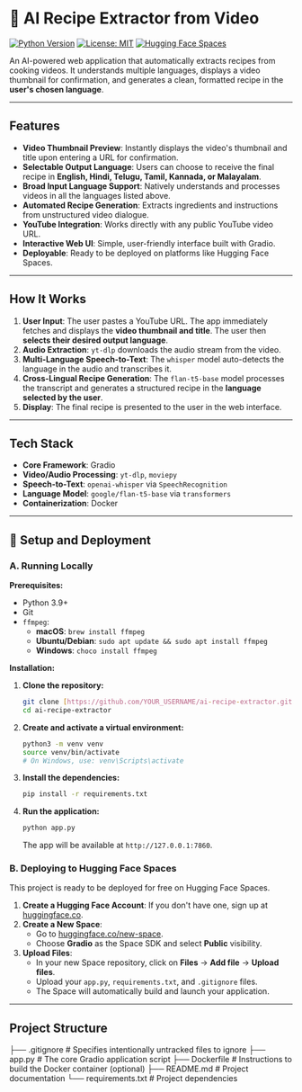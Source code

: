 # 🍳 AI Recipe Extractor from Video

[![Python Version](https://img.shields.io/badge/Python-3.9+-blue.svg)](https://www.python.org/downloads/)
[![License: MIT](https://img.shields.io/badge/License-MIT-yellow.svg)](https://opensource.org/licenses/MIT)
[![Hugging Face Spaces](https://img.shields.io/badge/%F0%9F%A4%97%20Hugging%20Face-Spaces-blue)](https://huggingface.co/spaces)

An AI-powered web application that automatically extracts recipes from cooking videos. It understands multiple languages, displays a video thumbnail for confirmation, and generates a clean, formatted recipe in the **user's chosen language**.


---

## Features

-   **Video Thumbnail Preview**: Instantly displays the video's thumbnail and title upon entering a URL for confirmation.
-   **Selectable Output Language**: Users can choose to receive the final recipe in **English, Hindi, Telugu, Tamil, Kannada, or Malayalam**.
-   **Broad Input Language Support**: Natively understands and processes videos in all the languages listed above.
-   **Automated Recipe Generation**: Extracts ingredients and instructions from unstructured video dialogue.
-   **YouTube Integration**: Works directly with any public YouTube video URL.
-   **Interactive Web UI**: Simple, user-friendly interface built with Gradio.
-   **Deployable**: Ready to be deployed on platforms like Hugging Face Spaces.

---

## How It Works

1.  **User Input**: The user pastes a YouTube URL. The app immediately fetches and displays the **video thumbnail and title**. The user then **selects their desired output language**.
2.  **Audio Extraction**: `yt-dlp` downloads the audio stream from the video.
3.  **Multi-Language Speech-to-Text**: The `whisper` model auto-detects the language in the audio and transcribes it.
4.  **Cross-Lingual Recipe Generation**: The `flan-t5-base` model processes the transcript and generates a structured recipe in the **language selected by the user**.
5.  **Display**: The final recipe is presented to the user in the web interface.

---

## Tech Stack

-   **Core Framework**: Gradio
-   **Video/Audio Processing**: `yt-dlp`, `moviepy`
-   **Speech-to-Text**: `openai-whisper` via `SpeechRecognition`
-   **Language Model**: `google/flan-t5-base` via `transformers`
-   **Containerization**: Docker

---

## 🚀 Setup and Deployment

### A. Running Locally

**Prerequisites:**
* Python 3.9+
* Git
* `ffmpeg`:
    * **macOS**: `brew install ffmpeg`
    * **Ubuntu/Debian**: `sudo apt update && sudo apt install ffmpeg`
    * **Windows**: `choco install ffmpeg`

**Installation:**

1.  **Clone the repository:**
    ```bash
    git clone [https://github.com/YOUR_USERNAME/ai-recipe-extractor.git](https://github.com/YOUR_USERNAME/ai-recipe-extractor.git)
    cd ai-recipe-extractor
    ```

2.  **Create and activate a virtual environment:**
    ```bash
    python3 -m venv venv
    source venv/bin/activate
    # On Windows, use: venv\Scripts\activate
    ```

3.  **Install the dependencies:**
    ```bash
    pip install -r requirements.txt
    ```

4.  **Run the application:**
    ```bash
    python app.py
    ```
    The app will be available at `http://127.0.0.1:7860`.

### B. Deploying to Hugging Face Spaces

This project is ready to be deployed for free on Hugging Face Spaces.

1.  **Create a Hugging Face Account**: If you don't have one, sign up at [huggingface.co](https://huggingface.co).
2.  **Create a New Space**:
    * Go to [huggingface.co/new-space](https://huggingface.co/new-space).
    * Choose **Gradio** as the Space SDK and select **Public** visibility.
3.  **Upload Files**:
    * In your new Space repository, click on **Files** -> **Add file** -> **Upload files**.
    * Upload your `app.py`, `requirements.txt`, and `.gitignore` files.
    * The Space will automatically build and launch your application.

---

## Project Structure

├── .gitignore       # Specifies intentionally untracked files to ignore
├── app.py           # The core Gradio application script
├── Dockerfile       # Instructions to build the Docker container (optional)
├── README.md        # Project documentation
└── requirements.txt # Project dependencies
